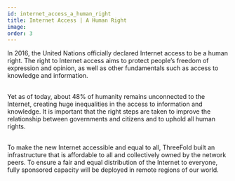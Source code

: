 ```yaml
---
id: internet_access_a_human_right
title: Internet Access | A Human Right
image:
order: 3
---
```


In 2016, the United Nations officially declared Internet access to be a human right. The right to Internet access aims to protect people’s freedom of expression and opinion, as well as other fundamentals such as access to knowledge and information.
<br />
<br />

Yet as of today, about 48% of humanity remains unconnected to the Internet, creating huge inequalities in the access to information and knowledge. It is important that the right steps are taken to improve the relationship between governments and citizens and to uphold all human rights.
<br />
<br />

To make the new Internet accessible and equal to all, ThreeFold built an infrastructure that is affordable to all and collectively owned by the network peers. To ensure a fair and equal distribution of the Internet to everyone, fully sponsored capacity will be deployed in remote regions of our world.
